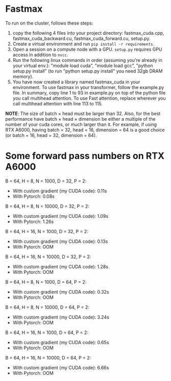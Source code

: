 # Fastmax
To run on the cluster, follows these steps:
1. copy the following 4 files into your project directory: fastmax_cuda.cpp, fastmax_cuda_backward.cu, fastmax_cuda_forward.cu, setup.py.
2. Create a virtual environment and run `pip install -r requirements`.
3. Open a session on a compute node with a GPU. `setup.py` requires GPU access in addition to `nvcc`.
2. Run the following linux commands in order (assuming you're already in your virtual env.): "module load cuda", "module load gcc", "python setup.py install" (to run "python setup.py install" you need 32gb DRAM memory).
3. You have now created a library named fastmax_cuda in your environment. To use fastmax in your transformer, follow the example.py file. In summary, copy line 1 to 93 in example.py on top of the python file you call multihead attention. To use Fast attention, replace wherever you call multihead attention with line 113 to 115.

**NOTE**: The size of batch $\times$ head must be larger than 32. Also, for the best performance have batch $\times$ head $\times$ dimension be either a multiple of the number of your cuda cores, or much larger than it. For example, if using RTX A6000, having batch = 32, head = 16, dimension = 64 is a good choice (or batch = 16, head = 32, dimension = 64).

# Some forward pass numbers on RTX A6000
B = 64, H = 8, N = 1000, D = 32, P = 2:
- With custom gradient (my CUDA code): 0.11s
- With Pytorch: 0.08s

B = 64, H = 8, N = 10000, D = 32, P = 2:
- With custom gradient (my CUDA code): 1.09s
- With Pytorch: 1.26s
  
B = 64, H = 16, N = 1000, D = 32, P = 2:
- With custom gradient (my CUDA code): 0.13s
- With Pytorch: OOM

B = 64, H = 16, N = 10000, D = 32, P = 2:
- With custom gradient (my CUDA code): 1.28s
- With Pytorch: OOM

B = 64, H = 8, N = 1000, D = 64, P = 2:
- With custom gradient (my CUDA code): 0.32s
- With Pytorch: OOM

B = 64, H = 8, N = 10000, D = 64, P = 2:
- With custom gradient (my CUDA code): 3.24s
- With Pytorch: OOM

B = 64, H = 16, N = 1000, D = 64, P = 2:
- With custom gradient (my CUDA code): 0.65s
- With Pytorch: OOM

B = 64, H = 16, N = 10000, D = 64, P = 2:
- With custom gradient (my CUDA code): 6.66s
- With Pytorch: OOM
